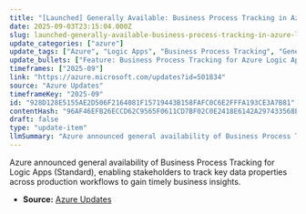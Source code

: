 ```yaml
---
title: "[Launched] Generally Available: Business Process Tracking in Azure Logic Apps (Standard)"
date: 2025-09-03T23:15:04.000Z
slug: launched-generally-available-business-process-tracking-in-azure-logic-apps-standard
update_categories: ["azure"]
update_tags: ["Azure", "Logic Apps", "Business Process Tracking", "General Availability", "Workflow monitoring"]
update_bullets: ["Feature: Business Process Tracking for Azure Logic Apps (Standard) is now generally available.", "Purpose: Provides business stakeholders timely insights by tracking key data properties throughout workflows.", "Scope: Designed for production environments to monitor and surface important workflow data.", "Benefit: Improves visibility and monitoring of business processes within Logic Apps workflows."]
timeframes: ["2025-09"]
link: "https://azure.microsoft.com/updates?id=501834"
source: "Azure Updates"
timeframeKey: "2025-09"
id: "928D128E5155AE2D506F2164081F15719443B158FAFC0C6E2FFFA193CE3A7B81"
contentHash: "96AF46EFB26ECCD62C9565F0611CD7BF02C0E2418E6142A297433568EF4B1B96"
draft: false
type: "update-item"
llmSummary: "Azure announced general availability of Business Process Tracking for Logic Apps (Standard), enabling stakeholders to track key data properties across production workflows to gain timely business insights."
---
```


Azure announced general availability of Business Process Tracking for Logic Apps (Standard), enabling stakeholders to track key data properties across production workflows to gain timely business insights.

- **Source:** [Azure Updates](https://azure.microsoft.com/updates?id=501834)
